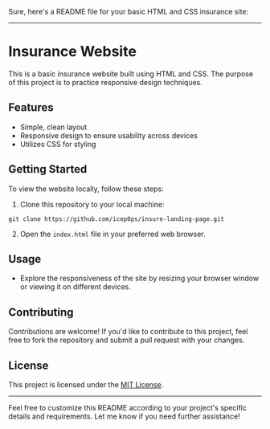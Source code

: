 Sure, here's a README file for your basic HTML and CSS insurance site:

---

# Insurance Website

This is a basic insurance website built using HTML and CSS. The purpose of this project is to practice responsive design techniques.

## Features

- Simple, clean layout
- Responsive design to ensure usability across devices
- Utilizes CSS for styling

## Getting Started

To view the website locally, follow these steps:

1. Clone this repository to your local machine:

```
git clone https://github.com/icep0ps/insure-landing-page.git
```

2. Open the `index.html` file in your preferred web browser.

## Usage

- Explore the responsiveness of the site by resizing your browser window or viewing it on different devices.

## Contributing

Contributions are welcome! If you'd like to contribute to this project, feel free to fork the repository and submit a pull request with your changes.

## License

This project is licensed under the [MIT License](LICENSE).

---

Feel free to customize this README according to your project's specific details and requirements. Let me know if you need further assistance!
